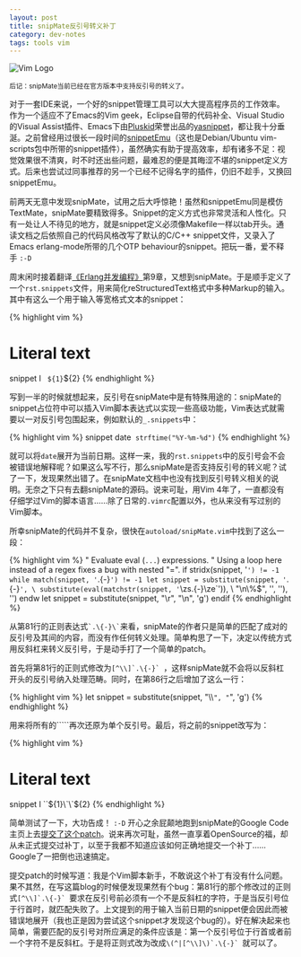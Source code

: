 ```yaml
---
layout: post
title: snipMate反引号转义补丁
category: dev-notes
tags: tools vim
---
```


<div class="title-icon"><img src="{{ site.attachment_dir }}2009-12-13-vim.jpg" alt="Vim Logo" /></div>

<small>后记：snipMate当前已经在官方版本中支持反引号的转义了。</small>

对于一套IDE来说，一个好的snippet管理工具可以大大提高程序员的工作效率。作为一个适应不了Emacs的Vim geek，Eclipse自带的代码补全、Visual Studio的Visual Assist插件、Emacs下由[Pluskid](http://blog.pluskid.org)荣誉出品的[yasnippet](http://code.google.com/p/yasnippet/)，都让我十分垂涎。之前曾经用过很长一段时间的[snippetEmu](http://www.vim.org/scripts/script.php?script_id=1318)（这也是Debian/Ubuntu vim-scripts包中所带的snippet插件），虽然确实有助于提高效率，却有诸多不足：视觉效果很不清爽，时不时还出些问题，最难忍的便是其晦涩不堪的snippet定义方式。后来也尝试过同事推荐的另一个已经不记得名字的插件，仍旧不趁手，又换回snippetEmu。

前两天无意中发现snipMate，试用之后大呼惊艳！虽然和snippetEmu同是模仿TextMate，snipMate要精致得多。Snippet的定义方式也非常灵活和人性化。只有一处让人不待见的地方，就是snippet定义必须像Makefile一样以tab开头。通读文档之后依照自己的代码风格改写了默认的C/C++ snippet文件，又录入了Emacs erlang-mode所带的几个OTP behaviour的snippet。把玩一番，爱不释手 `:-D`

<!-- more -->

周末闲时接着翻译[《Erlang并发编程》](http://svn.liancheng.info/cpie-cn/trunk/.build/html/index.html)第9章，又想到snipMate。于是顺手定义了一个`rst.snippets`文件，用来简化reStructuredText格式中多种Markup的输入。其中有这么一个用于输入等宽格式文本的snippet：

{% highlight vim %}
# Literal text
snippet l
    ``${1}``${2}
{% endhighlight %}

写到一半的时候就想起来，反引号在snipMate中是有特殊用途的：snipMate的snippet占位符中可以插入Vim脚本表达式以实现一些高级功能，Vim表达式就需要以一对反引号包围起来，例如默认的`_.snippets`中：

{% highlight vim %}
snippet date
    `strftime("%Y-%m-%d")`
{% endhighlight %}

就可以将`date`展开为当前日期。这样一来，我的`rst.snippets`中的反引号会不会被错误地解释呢？如果这么写不行，那么snipMate是否支持反引号的转义呢？试了一下，发现果然出错了。在snipMate文档中也没有找到反引号转义相关的说明。无奈之下只有去翻snipMate的源码。说来可耻，用Vim 4年了，一直都没有仔细学过Vim的脚本语言……除了日常的`.vimrc`配置以外，也从来没有写过别的Vim脚本。

所幸snipMate的代码并不复杂，很快在`autoload/snipMate.vim`中找到了这么一段：

{% highlight vim %}
" Evaluate eval (`...`) expressions.
" Using a loop here instead of a regex fixes a bug with nested "\=".
if stridx(snippet, '`') != -1
    while match(snippet, '`.\{-}`') != -1
        let snippet = substitute(snippet, '`.\{-}`',
                    \ substitute(eval(matchstr(snippet, '`\zs.\{-}\ze`')),
                    \ "\n\\%$", '', ''), '')
    endw
    let snippet = substitute(snippet, "\r", "\n", 'g')
endif
{% endhighlight %}

从第81行的正则表达式`` `.\{-}\` ``来看，snipMate的作者只是简单的匹配了成对的反引号及其间的内容，而没有作任何转义处理。简单构思了一下，决定以传统方式用反斜杠来转义反引号，于是动手打了一个简单的patch。</p>

首先将第81行的正则式修改为``[^\\]`.\{-}` ``，这样snipMate就不会将以反斜杠开头的反引号纳入处理范畴。同时，在第86行之后增加了这么一行：

{% highlight vim %}
let snippet = substitute(snippet, "\\\\`", "`", 'g')
{% endhighlight %}

用来将所有的``\```再次还原为单个反引号。最后，将之前的snippet改写为：

{% highlight vim %}
# Literal text
snippet l
    \`\`${1}\`\`${2}
{% endhighlight %}

简单测试了一下，大功告成！ `:-D` 开心之余屁颠地跑到snipMate的Google Code主页上去[提交了这个patch](http://code.google.com/p/snipmate/issues/detail?id=88&amp;colspec=ID%20Type%20Status%20Priority%20OS%20Summary)。说来再次可耻，虽然一直享着OpenSource的福，却从未正式提交过补丁，以至于我都不知道应该如何正确地提交一个补丁……Google了一把倒也迅速搞定。

提交patch的时候写道：我是个Vim脚本新手，不敢说这个补丁有没有什么问题。果不其然，在写这篇blog的时候便发现果然有个bug：第81行的那个修改过的正则式``[^\\]`.\{-}` ``要求在反引号前必须有一个不是反斜杠的字符，于是当反引号位于行首时，就匹配失败了。上文提到的用于输入当前日期的snippet便会因此而被错误地展开（我也正是因为尝试这个snippet才发现这个bug的）。好在解决起来也简单，需要匹配的反引号对所应满足的条件应该是：第一个反引号位于行首或者前一个字符不是反斜杠。于是将正则式改为改成``\(^|[^\\]\)`.\{-}` ``就可以了。
